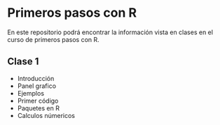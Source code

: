 # Primeros pasos con R

En este repositorio podrá encontrar la información vista en clases en el curso de primeros pasos con R.

## Clase 1

- Introducción
- Panel grafico
- Ejemplos
- Primer código
- Paquetes en R
- Calculos númericos


